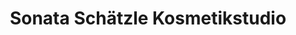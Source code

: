 ---
title: "Sonata Schätzle Kosmetikstudio"
url: /wannweil/sonata-schaetzle-kosmetikstudio/
shop: Kosmetik
---